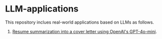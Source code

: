 # LLM-applications

This repository inclues real-world applications based on LLMs as follows.

1. [Resume summarization into a cover letter using OpenAI's GPT-4o-mini](https://github.com/samuel-sousa/LLM-applications/blob/main/resume_summarization.ipynb).
